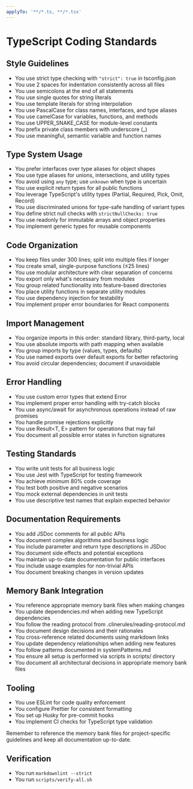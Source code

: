 ```yaml
---
applyTo: '**/*.ts, **/*.tsx'
---
```


# TypeScript Coding Standards

## Style Guidelines

- You use strict type checking with `"strict": true` in tsconfig.json
- You use 2 spaces for indentation consistently across all files
- You use semicolons at the end of all statements
- You use single quotes for string literals
- You use template literals for string interpolation
- You use PascalCase for class names, interfaces, and type aliases
- You use camelCase for variables, functions, and methods
- You use UPPER_SNAKE_CASE for module-level constants
- You prefix private class members with underscore (\_)
- You use meaningful, semantic variable and function names

## Type System Usage

- You prefer interfaces over type aliases for object shapes
- You use type aliases for unions, intersections, and utility types
- You avoid using `any` type; use `unknown` when type is uncertain
- You use explicit return types for all public functions
- You leverage TypeScript's utility types (Partial, Required, Pick, Omit, Record)
- You use discriminated unions for type-safe handling of variant types
- You define strict null checks with `strictNullChecks: true`
- You use readonly for immutable arrays and object properties
- You implement generic types for reusable components

## Code Organization

- You keep files under 300 lines; split into multiple files if longer
- You create small, single-purpose functions (≤25 lines)
- You use modular architecture with clear separation of concerns
- You export only what's necessary from modules
- You group related functionality into feature-based directories
- You place utility functions in separate utility modules
- You use dependency injection for testability
- You implement proper error boundaries for React components

## Import Management

- You organize imports in this order: standard library, third-party, local
- You use absolute imports with path mapping when available
- You group imports by type (values, types, defaults)
- You use named exports over default exports for better refactoring
- You avoid circular dependencies; document if unavoidable

## Error Handling

- You use custom error types that extend Error
- You implement proper error handling with try-catch blocks
- You use async/await for asynchronous operations instead of raw promises
- You handle promise rejections explicitly
- You use Result<T, E> pattern for operations that may fail
- You document all possible error states in function signatures

## Testing Standards

- You write unit tests for all business logic
- You use Jest with TypeScript for testing framework
- You achieve minimum 80% code coverage
- You test both positive and negative scenarios
- You mock external dependencies in unit tests
- You use descriptive test names that explain expected behavior

## Documentation Requirements

- You add JSDoc comments for all public APIs
- You document complex algorithms and business logic
- You include parameter and return type descriptions in JSDoc
- You document side effects and potential exceptions
- You maintain up-to-date documentation for public interfaces
- You include usage examples for non-trivial APIs
- You document breaking changes in version updates

## Memory Bank Integration

- You reference appropriate memory bank files when making changes
- You update dependencies.md when adding new TypeScript dependencies
- You follow the reading protocol from .clinerules/reading-protocol.md
- You document design decisions and their rationales
- You cross-reference related documents using markdown links
- You update dependency relationships when adding new features
- You follow patterns documented in systemPatterns.md
- You ensure all setup is performed via scripts in scripts/ directory
- You document all architectural decisions in appropriate memory bank files

## Tooling

- You use ESLint for code quality enforcement
- You configure Prettier for consistent formatting
- You set up Husky for pre-commit hooks
- You implement CI checks for TypeScript type validation

Remember to reference the memory bank files for project-specific guidelines and keep all documentation up-to-date.

## Verification

- You run `markdownlint --strict`
- You run `scripts/verify-all.sh`
